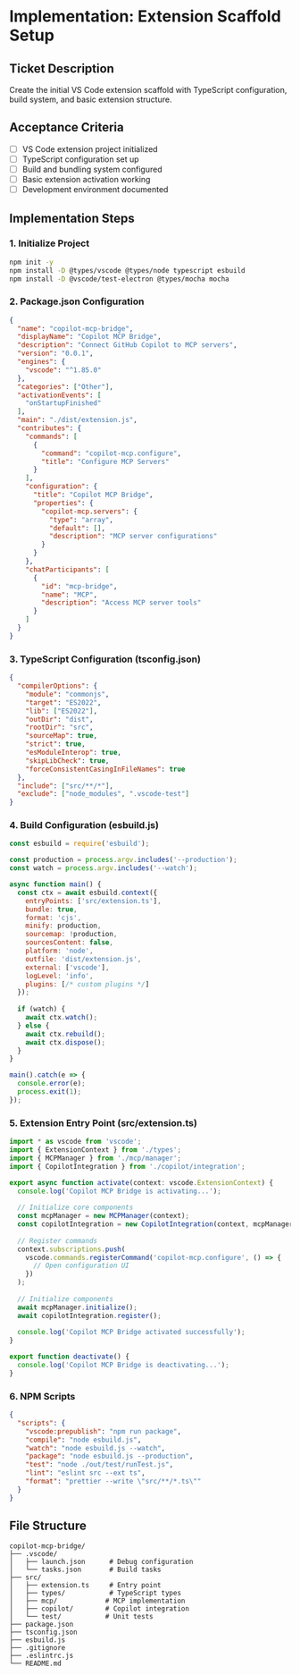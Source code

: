 # Implementation: Extension Scaffold Setup

## Ticket Description
Create the initial VS Code extension scaffold with TypeScript configuration, build system, and basic extension structure.

## Acceptance Criteria
- [ ] VS Code extension project initialized
- [ ] TypeScript configuration set up
- [ ] Build and bundling system configured
- [ ] Basic extension activation working
- [ ] Development environment documented

## Implementation Steps

### 1. Initialize Project
```bash
npm init -y
npm install -D @types/vscode @types/node typescript esbuild
npm install -D @vscode/test-electron @types/mocha mocha
```

### 2. Package.json Configuration
```json
{
  "name": "copilot-mcp-bridge",
  "displayName": "Copilot MCP Bridge",
  "description": "Connect GitHub Copilot to MCP servers",
  "version": "0.0.1",
  "engines": {
    "vscode": "^1.85.0"
  },
  "categories": ["Other"],
  "activationEvents": [
    "onStartupFinished"
  ],
  "main": "./dist/extension.js",
  "contributes": {
    "commands": [
      {
        "command": "copilot-mcp.configure",
        "title": "Configure MCP Servers"
      }
    ],
    "configuration": {
      "title": "Copilot MCP Bridge",
      "properties": {
        "copilot-mcp.servers": {
          "type": "array",
          "default": [],
          "description": "MCP server configurations"
        }
      }
    },
    "chatParticipants": [
      {
        "id": "mcp-bridge",
        "name": "MCP",
        "description": "Access MCP server tools"
      }
    ]
  }
}
```

### 3. TypeScript Configuration (tsconfig.json)
```json
{
  "compilerOptions": {
    "module": "commonjs",
    "target": "ES2022",
    "lib": ["ES2022"],
    "outDir": "dist",
    "rootDir": "src",
    "sourceMap": true,
    "strict": true,
    "esModuleInterop": true,
    "skipLibCheck": true,
    "forceConsistentCasingInFileNames": true
  },
  "include": ["src/**/*"],
  "exclude": ["node_modules", ".vscode-test"]
}
```

### 4. Build Configuration (esbuild.js)
```javascript
const esbuild = require('esbuild');

const production = process.argv.includes('--production');
const watch = process.argv.includes('--watch');

async function main() {
  const ctx = await esbuild.context({
    entryPoints: ['src/extension.ts'],
    bundle: true,
    format: 'cjs',
    minify: production,
    sourcemap: !production,
    sourcesContent: false,
    platform: 'node',
    outfile: 'dist/extension.js',
    external: ['vscode'],
    logLevel: 'info',
    plugins: [/* custom plugins */]
  });
  
  if (watch) {
    await ctx.watch();
  } else {
    await ctx.rebuild();
    await ctx.dispose();
  }
}

main().catch(e => {
  console.error(e);
  process.exit(1);
});
```

### 5. Extension Entry Point (src/extension.ts)
```typescript
import * as vscode from 'vscode';
import { ExtensionContext } from './types';
import { MCPManager } from './mcp/manager';
import { CopilotIntegration } from './copilot/integration';

export async function activate(context: vscode.ExtensionContext) {
  console.log('Copilot MCP Bridge is activating...');
  
  // Initialize core components
  const mcpManager = new MCPManager(context);
  const copilotIntegration = new CopilotIntegration(context, mcpManager);
  
  // Register commands
  context.subscriptions.push(
    vscode.commands.registerCommand('copilot-mcp.configure', () => {
      // Open configuration UI
    })
  );
  
  // Initialize components
  await mcpManager.initialize();
  await copilotIntegration.register();
  
  console.log('Copilot MCP Bridge activated successfully');
}

export function deactivate() {
  console.log('Copilot MCP Bridge is deactivating...');
}
```

### 6. NPM Scripts
```json
{
  "scripts": {
    "vscode:prepublish": "npm run package",
    "compile": "node esbuild.js",
    "watch": "node esbuild.js --watch",
    "package": "node esbuild.js --production",
    "test": "node ./out/test/runTest.js",
    "lint": "eslint src --ext ts",
    "format": "prettier --write \"src/**/*.ts\""
  }
}
```

## File Structure
```
copilot-mcp-bridge/
├── .vscode/
│   ├── launch.json      # Debug configuration
│   └── tasks.json       # Build tasks
├── src/
│   ├── extension.ts     # Entry point
│   ├── types/           # TypeScript types
│   ├── mcp/            # MCP implementation
│   ├── copilot/        # Copilot integration
│   └── test/           # Unit tests
├── package.json
├── tsconfig.json
├── esbuild.js
├── .gitignore
├── .eslintrc.js
└── README.md
```